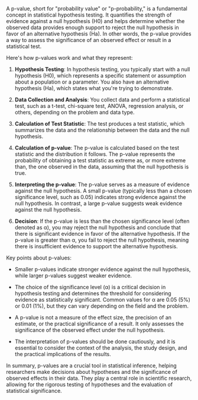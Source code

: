 A p-value, short for "probability value" or "p-probability," is a fundamental concept in statistical hypothesis testing. It quantifies the strength of evidence against a null hypothesis (H0) and helps determine whether the observed data provides enough support to reject the null hypothesis in favor of an alternative hypothesis (Ha). In other words, the p-value provides a way to assess the significance of an observed effect or result in a statistical test.

Here's how p-values work and what they represent:

1. **Hypothesis Testing**: In hypothesis testing, you typically start with a null hypothesis (H0), which represents a specific statement or assumption about a population or a parameter. You also have an alternative hypothesis (Ha), which states what you're trying to demonstrate.

2. **Data Collection and Analysis**: You collect data and perform a statistical test, such as a t-test, chi-square test, ANOVA, regression analysis, or others, depending on the problem and data type.

3. **Calculation of Test Statistic**: The test produces a test statistic, which summarizes the data and the relationship between the data and the null hypothesis.

4. **Calculation of p-value**: The p-value is calculated based on the test statistic and the distribution it follows. The p-value represents the probability of obtaining a test statistic as extreme as, or more extreme than, the one observed in the data, assuming that the null hypothesis is true.

5. **Interpreting the p-value**: The p-value serves as a measure of evidence against the null hypothesis. A small p-value (typically less than a chosen significance level, such as 0.05) indicates strong evidence against the null hypothesis. In contrast, a large p-value suggests weak evidence against the null hypothesis.

6. **Decision**: If the p-value is less than the chosen significance level (often denoted as α), you may reject the null hypothesis and conclude that there is significant evidence in favor of the alternative hypothesis. If the p-value is greater than α, you fail to reject the null hypothesis, meaning there is insufficient evidence to support the alternative hypothesis.

Key points about p-values:

- Smaller p-values indicate stronger evidence against the null hypothesis, while larger p-values suggest weaker evidence.

- The choice of the significance level (α) is a critical decision in hypothesis testing and determines the threshold for considering evidence as statistically significant. Common values for α are 0.05 (5%) or 0.01 (1%), but they can vary depending on the field and the problem.

- A p-value is not a measure of the effect size, the precision of an estimate, or the practical significance of a result. It only assesses the significance of the observed effect under the null hypothesis.

- The interpretation of p-values should be done cautiously, and it is essential to consider the context of the analysis, the study design, and the practical implications of the results.

In summary, p-values are a crucial tool in statistical inference, helping researchers make decisions about hypotheses and the significance of observed effects in their data. They play a central role in scientific research, allowing for the rigorous testing of hypotheses and the evaluation of statistical significance.